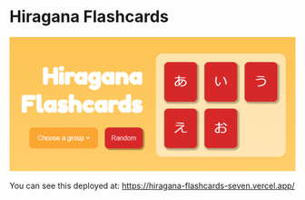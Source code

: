 # Hiragana Flashcards
![Deployment Image](/public/flashcards.png)

You can see this deployed at:
https://hiragana-flashcards-seven.vercel.app/
